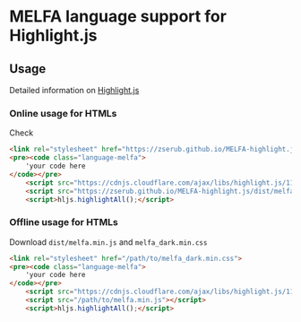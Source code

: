 # MELFA language support for Highlight.js

## Usage

Detailed information on [Highlight.js](https://highlightjs.org/)

### Online usage for HTMLs

Check 

```html
<link rel="stylesheet" href="https://zserub.github.io/MELFA-highlight.js/dist/melfa_dark.min.css">
<pre><code class="language-melfa">
    'your code here
</code></pre>
    <script src="https://cdnjs.cloudflare.com/ajax/libs/highlight.js/11.9.0/highlight.min.js"></script>
    <script src="https://zserub.github.io/MELFA-highlight.js/dist/melfa.min.js"></script>
    <script>hljs.highlightAll();</script>
```

### Offline usage for HTMLs
Download `dist/melfa.min.js` and `melfa_dark.min.css`
```html
<link rel="stylesheet" href="/path/to/melfa_dark.min.css">
<pre><code class="language-melfa">
    'your code here
</code></pre>
    <script src="https://cdnjs.cloudflare.com/ajax/libs/highlight.js/11.9.0/highlight.min.js"></script>
    <script src="/path/to/melfa.min.js"></script>
    <script>hljs.highlightAll();</script>
```